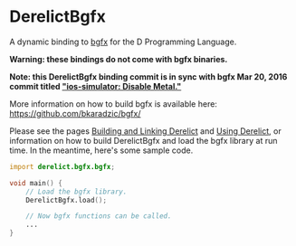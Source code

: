 DerelictBgfx
============

A dynamic binding to [bgfx](https://github.com/bkaradzic/bgfx/) for the D Programming Language.

**Warning: these bindings do not come with bgfx binaries.**

**Note: this DerelictBgfx binding commit is in sync with bgfx Mar 20, 2016 commit titled ["ios-simulator: Disable Metal."](https://github.com/bkaradzic/bgfx/commit/a7a49ead60d304472e71ec2866081eeebdfa1526)**

More information on how to build bgfx is available here: https://github.com/bkaradzic/bgfx/

Please see the pages [Building and Linking Derelict](http://derelictorg.github.io/compiling.html) and [Using Derelict](http://derelictorg.github.io/using.html), or information on how to build DerelictBgfx and load the bgfx library at run time. In the meantime, here's some sample code.

```D
import derelict.bgfx.bgfx;

void main() {
    // Load the bgfx library.
    DerelictBgfx.load();

    // Now bgfx functions can be called.
    ...
}
```
